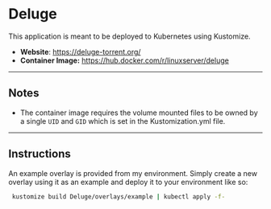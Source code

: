 # Deluge

This application is meant to be deployed to Kubernetes using Kustomize. 

* **Website**: https://deluge-torrent.org/
* **Container Image:** https://hub.docker.com/r/linuxserver/deluge

<hr>

## Notes

* The container image requires the volume mounted files to be owned by a single `UID` and `GID` which is set in the Kustomization.yml file.

<hr>

## Instructions

An example overlay is provided from my environment. Simply create a new overlay using it as an example and deploy it to your environment like so:

   ```bash
    kustomize build Deluge/overlays/example | kubectl apply -f-
   ```
